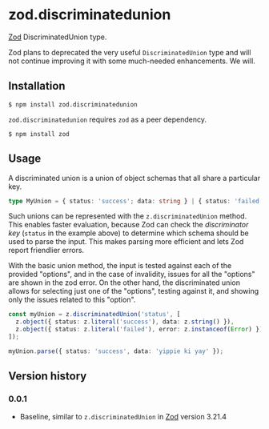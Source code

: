 # zod.discriminatedunion

[Zod](https://zod.dev) DiscriminatedUnion type.

Zod plans to deprecated the very useful `DiscriminatedUnion` type and will not continue improving it with some much-needed enhancements. We will.

## Installation

```shell
$ npm install zod.discriminatedunion
```

`zod.discriminatedunion` requires `zod` as a peer dependency.

```shell
$ npm install zod
```

## Usage

A discriminated union is a union of object schemas that all share a particular key.

```ts
type MyUnion = { status: 'success'; data: string } | { status: 'failed'; error: Error };
```

Such unions can be represented with the `z.discriminatedUnion` method. This enables faster evaluation, because Zod can check the _discriminator key_ (`status` in the example above) to determine which schema should be used to parse the input. This makes parsing more efficient and lets Zod report friendlier errors.

With the basic union method, the input is tested against each of the provided "options", and in the case of invalidity, issues for all the "options" are shown in the zod error. On the other hand, the discriminated union allows for selecting just one of the "options", testing against it, and showing only the issues related to this "option".

```ts
const myUnion = z.discriminatedUnion('status', [
  z.object({ status: z.literal('success'), data: z.string() }),
  z.object({ status: z.literal('failed'), error: z.instanceof(Error) }),
]);

myUnion.parse({ status: 'success', data: 'yippie ki yay' });
```

## Version history

### 0.0.1

- Baseline, similar to `z.discriminatedUnion` in [Zod](https://zod.dev) version 3.21.4
